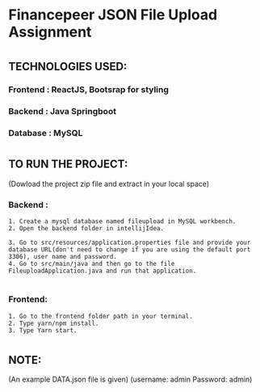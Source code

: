 # Financepeer JSON File Upload Assignment

#

## TECHNOLOGIES USED:

### Frontend : ReactJS, Bootsrap for styling

### Backend : Java Springboot

### Database : MySQL

#

#

## TO RUN THE PROJECT:

(Dowload the project zip file and extract in your local space)

### Backend :

    1. Create a mysql database named fileupload in MySQL workbench.
    2. Open the backend folder in intellijIdea.

    3. Go to src/resources/application.properties file and provide your database URL(don't need to change if you are using the default port 3306), user name and password.
    4. Go to src/main/java and then go to the file FileuploadApplication.java and run that application.

#

### Frontend:

    1. Go to the frontend folder path in your terminal.
    2. Type yarn/npm install.
    3. Type Yarn start.

#

#

## NOTE:

(An example DATA.json file is given)
(username: admin Password: admin)
